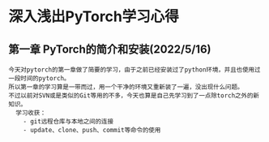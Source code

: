 # 深入浅出PyTorch学习心得
## 第一章 PyTorch的简介和安装(2022/5/16)
    今天对pytorch的第一章做了简要的学习，由于之前已经安装过了python环境，并且也使用过一段时间的pytorch。
    所以第一章的学习算是一带而过，用一个干净的环境又重新装了一遍，没出现什么问题。
    不过以前对SVN或是类似的Git等用的不多，今天也算是自己先学习到了一点除torch之外的新知识。
      学习收获：
        - git远程仓库与本地之间的连接
        - update、clone、push、commit等命令的使用
    
    
